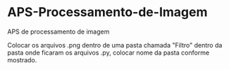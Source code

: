 # APS-Processamento-de-Imagem
APS de processamento de imagem

Colocar os arquivos .png dentro de uma pasta chamada "Filtro" dentro da pasta onde ficaram os arquivos .py, colocar nome da pasta conforme mostrado.
